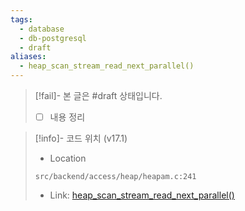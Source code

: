 ```yaml
---
tags:
  - database
  - db-postgresql
  - draft
aliases:
  - heap_scan_stream_read_next_parallel()
---
```

> [!fail]- 본 글은 #draft 상태입니다.
> - [ ] 내용 정리

> [!info]- 코드 위치 (v17.1)
> - Location
> ```
> src/backend/access/heap/heapam.c:241
> ```
> - Link: [heap_scan_stream_read_next_parallel()](https://github.com/postgres/postgres/blob/REL_17_1/src/backend/access/heap/heapam.c#L236-L271)